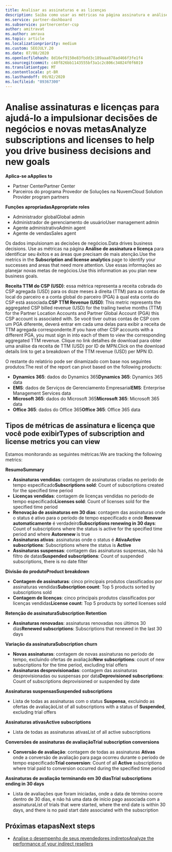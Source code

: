 ```yaml
---
title: Analisar as assinaturas e as licenças
description: Saiba como usar as métricas na página assinatura e análise de licença para identificar seus sucessos e áreas que precisam de mais atenção.
ms.service: partner-dashboard
ms.subservice: partnercenter-csp
author: amitravat
ms.author: amrava
ms.topic: article
ms.localizationpriority: medium
ms.custom: SEOJULY.20
ms.date: 07/08/2020
ms.openlocfilehash: 8d16ef9150e83fbdd3c189aaa878ad466f3fe1f4
ms.sourcegitcommit: c40f826bb1143555bf3a1c2c806c34024f0f6019
ms.translationtype: MT
ms.contentlocale: pt-BR
ms.lasthandoff: 09/02/2020
ms.locfileid: "89367300"
---
```

# <a name="analyze-subscriptions-and-licenses-to-help-you-drive-business-decisions-and-new-goals"></a><span data-ttu-id="7fbfc-103">Analise assinaturas e licenças para ajudá-lo a impulsionar decisões de negócios e novas metas</span><span class="sxs-lookup"><span data-stu-id="7fbfc-103">Analyze subscriptions and licenses to help you drive business decisions and new goals</span></span>

<span data-ttu-id="7fbfc-104">**Aplica-se a**</span><span class="sxs-lookup"><span data-stu-id="7fbfc-104">**Applies to**</span></span>

- <span data-ttu-id="7fbfc-105">Partner Center</span><span class="sxs-lookup"><span data-stu-id="7fbfc-105">Partner Center</span></span>
- <span data-ttu-id="7fbfc-106">Parceiros do programa Provedor de Soluções na Nuvem</span><span class="sxs-lookup"><span data-stu-id="7fbfc-106">Cloud Solution Provider program partners</span></span>

<span data-ttu-id="7fbfc-107">**Funções apropriadas**</span><span class="sxs-lookup"><span data-stu-id="7fbfc-107">**Appropriate roles**</span></span>

- <span data-ttu-id="7fbfc-108">Administrador global</span><span class="sxs-lookup"><span data-stu-id="7fbfc-108">Global admin</span></span>
- <span data-ttu-id="7fbfc-109">Administrador de gerenciamento de usuário</span><span class="sxs-lookup"><span data-stu-id="7fbfc-109">User management admin</span></span>
- <span data-ttu-id="7fbfc-110">Agente administrativo</span><span class="sxs-lookup"><span data-stu-id="7fbfc-110">Admin agent</span></span>
- <span data-ttu-id="7fbfc-111">Agente de vendas</span><span class="sxs-lookup"><span data-stu-id="7fbfc-111">Sales agent</span></span>

<span data-ttu-id="7fbfc-112">Os dados impulsionam as decisões de negócios.</span><span class="sxs-lookup"><span data-stu-id="7fbfc-112">Data drives business decisions.</span></span> <span data-ttu-id="7fbfc-113">Use as métricas na página **Análise de assinatura e licença** para identificar seu êxitos e as áreas que precisam de mais atenção.</span><span class="sxs-lookup"><span data-stu-id="7fbfc-113">Use the metrics in the **Subscription and license analytics** page to identify your successes and areas that need more attention.</span></span> <span data-ttu-id="7fbfc-114">Use essas informações ao planejar novas metas de negócios.</span><span class="sxs-lookup"><span data-stu-id="7fbfc-114">Use this information as you plan new business goals.</span></span>

<span data-ttu-id="7fbfc-115">**Receita TTM do CSP (USD)**: essa métrica representa a receita cobrada do CSP agregada (USD) para os doze meses à direita (TTM) para as contas de local do parceiro e a conta global do parceiro (PGA) à qual esta conta do CSP está associada.</span><span class="sxs-lookup"><span data-stu-id="7fbfc-115">**CSP TTM Revenue (USD)**: This metric represents the aggregated CSP billed revenue (USD) for the trailing twelve months (TTM) for the Partner Location Accounts and Partner Global Account (PGA) this CSP account is associated with.</span></span> <span data-ttu-id="7fbfc-116">Se você tiver outras contas de CSP com um PGA diferente, deverá entrar em cada uma delas para exibir a receita de TTM agregada correspondente.</span><span class="sxs-lookup"><span data-stu-id="7fbfc-116">If you have other CSP accounts with a different PGA, you must sign in into each of them to view the corresponding aggregated TTM revenue.</span></span>  <span data-ttu-id="7fbfc-117">Clique no link detalhes de download para obter uma análise da receita de TTM (USD) por ID de MPN.</span><span class="sxs-lookup"><span data-stu-id="7fbfc-117">Click on the download details link to get a breakdown of the TTM revenue (USD) per MPN ID.</span></span>

<span data-ttu-id="7fbfc-118">O restante do relatório pode ser dinamizado com base nos seguintes produtos:</span><span class="sxs-lookup"><span data-stu-id="7fbfc-118">The rest of the report can pivot based on the following products:</span></span>

 - <span data-ttu-id="7fbfc-119">**Dynamics 365**: dados do Dynamics 365</span><span class="sxs-lookup"><span data-stu-id="7fbfc-119">**Dynamics 365**: Dynamics 365 data</span></span>  
 - <span data-ttu-id="7fbfc-120">**EMS**: dados de Serviços de Gerenciamento Empresarial</span><span class="sxs-lookup"><span data-stu-id="7fbfc-120">**EMS**: Enterprise Management Services data</span></span>  
 - <span data-ttu-id="7fbfc-121">**Microsoft 365**: dados do Microsoft 365</span><span class="sxs-lookup"><span data-stu-id="7fbfc-121">**Microsoft 365**: Microsoft 365 data</span></span>  
 - <span data-ttu-id="7fbfc-122">**Office 365**: dados do Office 365</span><span class="sxs-lookup"><span data-stu-id="7fbfc-122">**Office 365**: Office 365 data</span></span>  


## <a name="types-of-subscription-and-license-metrics-you-can-view"></a><span data-ttu-id="7fbfc-123">Tipos de métricas de assinatura e licença que você pode exibir</span><span class="sxs-lookup"><span data-stu-id="7fbfc-123">Types of subscription and license metrics you can view</span></span>

<span data-ttu-id="7fbfc-124">Estamos monitorando as seguintes métricas:</span><span class="sxs-lookup"><span data-stu-id="7fbfc-124">We are tracking the following metrics:</span></span>

<span data-ttu-id="7fbfc-125">**Resumo**</span><span class="sxs-lookup"><span data-stu-id="7fbfc-125">**Summary**</span></span>  
 - <span data-ttu-id="7fbfc-126">**Assinaturas vendidas**: contagem de assinaturas criadas no período de tempo especificado</span><span class="sxs-lookup"><span data-stu-id="7fbfc-126">**Subscriptions sold**: Count of subscriptions created for the specified time period</span></span>  
 - <span data-ttu-id="7fbfc-127">**Licenças vendidas**: contagem de licenças vendidas no período de tempo especificado</span><span class="sxs-lookup"><span data-stu-id="7fbfc-127">**Licenses sold**: Count of licenses sold for the specified time period</span></span>   
 - <span data-ttu-id="7fbfc-128">**Renovação de assinaturas em 30 dias**: contagem das assinaturas onde o status é ativo para o período de tempo especificado e onde **Renovar automaticamente** é verdadeiro</span><span class="sxs-lookup"><span data-stu-id="7fbfc-128">**Subscriptions renewing in 30 days**: Count of subscriptions where the status is active for the specified time period and where **Autorenew** is true</span></span>
 - <span data-ttu-id="7fbfc-129">**Assinaturas ativas**: assinaturas onde o status é **Ativa**</span><span class="sxs-lookup"><span data-stu-id="7fbfc-129">**Active subscriptions**: Subscriptions where the status is **Active**</span></span>  
 - <span data-ttu-id="7fbfc-130">**Assinaturas suspensas**: contagem das assinaturas suspensas, não há filtro de datas</span><span class="sxs-lookup"><span data-stu-id="7fbfc-130">**Suspended subscriptions**: Count of suspended subscriptions, there is no date filter</span></span>  

<span data-ttu-id="7fbfc-131">**Divisão do produto**</span><span class="sxs-lookup"><span data-stu-id="7fbfc-131">**Product breakdown**</span></span>  
 - <span data-ttu-id="7fbfc-132">**Contagem de assinaturas**: cinco principais produtos classificados por assinaturas vendidas</span><span class="sxs-lookup"><span data-stu-id="7fbfc-132">**Subscription count**: Top 5 products sorted by subscriptions sold</span></span>  
 - <span data-ttu-id="7fbfc-133">**Contagem de licenças**: cinco principais produtos classificados por licenças vendidas</span><span class="sxs-lookup"><span data-stu-id="7fbfc-133">**License count**: Top 5 products by sorted licenses sold</span></span>

<span data-ttu-id="7fbfc-134">**Retenção de assinatura**</span><span class="sxs-lookup"><span data-stu-id="7fbfc-134">**Subscription Retention**</span></span>
 - <span data-ttu-id="7fbfc-135">**Assinaturas renovadas**: assinaturas renovadas nos últimos 30 dias</span><span class="sxs-lookup"><span data-stu-id="7fbfc-135">**Renewed subscriptions**: Subscriptions that renewed in the last 30 days</span></span>  

<span data-ttu-id="7fbfc-136">**Variação da assinatura**</span><span class="sxs-lookup"><span data-stu-id="7fbfc-136">**Subscription churn**</span></span>  
 - <span data-ttu-id="7fbfc-137">**Novas assinaturas**: contagem de novas assinaturas no período de tempo, excluindo ofertas de avaliação</span><span class="sxs-lookup"><span data-stu-id="7fbfc-137">**New subscriptions**: count of new subscriptions for the time period, excluding trial offers</span></span>  
 - <span data-ttu-id="7fbfc-138">**Assinaturas desprovisionadas**: contagem das assinaturas desprovisionadas ou suspensas por data</span><span class="sxs-lookup"><span data-stu-id="7fbfc-138">**Deprovisioned subscriptions**: Count of subscriptions deprovisioned or suspended by date</span></span>  

<span data-ttu-id="7fbfc-139">**Assinaturas suspensas**</span><span class="sxs-lookup"><span data-stu-id="7fbfc-139">**Suspended subscriptions**</span></span>  
 - <span data-ttu-id="7fbfc-140">Lista de todas as assinaturas com o status **Suspensa**, excluindo as ofertas de avaliação</span><span class="sxs-lookup"><span data-stu-id="7fbfc-140">List of all subscriptions with a status of **Suspended**, excluding trial offers</span></span>  
  
<span data-ttu-id="7fbfc-141">**Assinaturas ativas**</span><span class="sxs-lookup"><span data-stu-id="7fbfc-141">**Active subscriptions**</span></span>
 - <span data-ttu-id="7fbfc-142">Lista de todas as assinaturas ativas</span><span class="sxs-lookup"><span data-stu-id="7fbfc-142">List of all active subscriptions</span></span>  

<span data-ttu-id="7fbfc-143">**Conversões de assinaturas de avaliação**</span><span class="sxs-lookup"><span data-stu-id="7fbfc-143">**Trial subscription conversions**</span></span>  
 - <span data-ttu-id="7fbfc-144">**Conversão de avaliação**: contagem de todas as assinaturas **Ativas** onde a conversão de avaliação para paga ocorreu durante o período de tempo especificado</span><span class="sxs-lookup"><span data-stu-id="7fbfc-144">**Trial conversion**: Count of all **Active** subscriptions where trial paid to conversion occurred during the specified time period</span></span>  

<span data-ttu-id="7fbfc-145">**Assinaturas de avaliação terminando em 30 dias**</span><span class="sxs-lookup"><span data-stu-id="7fbfc-145">**Trial subscriptions ending in 30 days**</span></span>  
 - <span data-ttu-id="7fbfc-146">Lista de avaliações que foram iniciadas, onde a data de término ocorre dentro de 30 dias, e não há uma data de início pago associada com a assinatura</span><span class="sxs-lookup"><span data-stu-id="7fbfc-146">List of trials that were started, where the end date is within 30 days, and there is no paid start date associated with the subscription</span></span>  

## <a name="next-steps"></a><span data-ttu-id="7fbfc-147">Próximas etapas</span><span class="sxs-lookup"><span data-stu-id="7fbfc-147">Next steps</span></span>

- [<span data-ttu-id="7fbfc-148">Analise o desempenho de seus revendedores indiretos</span><span class="sxs-lookup"><span data-stu-id="7fbfc-148">Analyze the performance of your indirect resellers</span></span>](analyze-indirect-resellers.md)